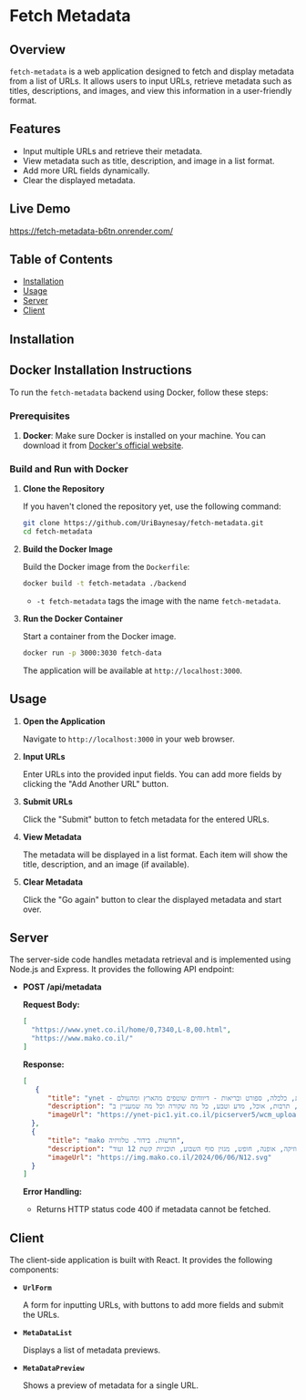 # Fetch Metadata

## Overview

`fetch-metadata` is a web application designed to fetch and display metadata from a list of URLs. It allows users to input URLs, retrieve metadata such as titles, descriptions, and images, and view this information in a user-friendly format.

## Features

- Input multiple URLs and retrieve their metadata.
- View metadata such as title, description, and image in a list format.
- Add more URL fields dynamically.
- Clear the displayed metadata.

## Live Demo

https://fetch-metadata-b6tn.onrender.com/

## Table of Contents

- [Installation](#installation)
- [Usage](#usage)
- [Server](#server)
- [Client](#client)


## Installation

## Docker Installation Instructions

To run the `fetch-metadata` backend using Docker, follow these steps:

### Prerequisites

1. **Docker**: Make sure Docker is installed on your machine. You can download it from [Docker's official website](https://www.docker.com/get-started).

### Build and Run with Docker

1. **Clone the Repository**

   If you haven't cloned the repository yet, use the following command:
   ```bash
   git clone https://github.com/UriBaynesay/fetch-metadata.git
   cd fetch-metadata
   ```

2. **Build the Docker Image**

   Build the Docker image from the `Dockerfile`:
   ```bash
   docker build -t fetch-metadata ./backend
   ```

   - `-t fetch-metadata` tags the image with the name `fetch-metadata`.

3. **Run the Docker Container**

   Start a container from the Docker image.
   ```bash
   docker run -p 3000:3030 fetch-data
   ```

   The application will be available at `http://localhost:3000`.

## Usage

1. **Open the Application**

   Navigate to `http://localhost:3000` in your web browser.

2. **Input URLs**

   Enter URLs into the provided input fields. You can add more fields by clicking the "Add Another URL" button.

3. **Submit URLs**

   Click the "Submit" button to fetch metadata for the entered URLs.

4. **View Metadata**

   The metadata will be displayed in a list format. Each item will show the title, description, and an image (if available).

5. **Clear Metadata**

   Click the "Go again" button to clear the displayed metadata and start over.


## Server

The server-side code handles metadata retrieval and is implemented using Node.js and Express. It provides the following API endpoint:

- **POST /api/metadata**

  **Request Body:**

  ```json
  [
    "https://www.ynet.co.il/home/0,7340,L-8,00.html",
    "https://www.mako.co.il/"
  ]
  ```

  **Response:**

  ```json
  [
     {
        "title": "ynet - חדשות, כלכלה, ספורט ובריאות - דיווחים שוטפים מהארץ ומהעולם",
        "description": "אתר החדשות המוביל בישראל מבית ידיעות אחרונות. סיקור מלא של חדשות מישראל והעולם, ספורט, כלכלה, תרבות, אוכל, מדע וטבע, כל מה שקורה וכל מה שמעניין ב ynet",
        "imageUrl": "https://ynet-pic1.yit.co.il/picserver5/wcm_upload/2024/07/09/B1LH3j5DR/new_logo_gif_ynet.gif"
    },
    {
        "title": "mako חדשות. בידור. טלוויזיה",
        "description": "אתר החדשות והבידור המוביל בישראל עם מגוון רחב של כתבות בתחומי הפלילים, תרבות, טלוויזיה, אוכל, מוזיקה, אופנה, חופש, מגזין סוף השבוע, תוכניות קשת 12 ועוד",
        "imageUrl": "https://img.mako.co.il/2024/06/06/N12.svg"
    }
  ]
  ```

  **Error Handling:**

  - Returns HTTP status code 400 if metadata cannot be fetched.

## Client

The client-side application is built with React. It provides the following components:

- **`UrlForm`**

  A form for inputting URLs, with buttons to add more fields and submit the URLs.

- **`MetaDataList`**

  Displays a list of metadata previews.

- **`MetaDataPreview`**

  Shows a preview of metadata for a single URL.

